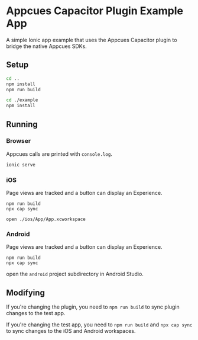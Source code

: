 # Appcues Capacitor Plugin Example App

A simple Ionic app example that uses the Appcues Capacitor plugin to bridge the native Appcues SDKs.

## Setup

```sh
cd ..
npm install
npm run build

cd ./example
npm install
```

## Running

### Browser

Appcues calls are printed with `console.log`.

```sh
ionic serve
```

### iOS

Page views are tracked and a button can display an Experience.

```
npm run build
npx cap sync

open ./ios/App/App.xcworkspace 
```

### Android

Page views are tracked and a button can display an Experience.

```
npm run build
npx cap sync
```

open the `android` project subdirectory in Android Studio.

## Modifying

If you're changing the plugin, you need to `npm run build` to sync plugin changes to the test app.

If you're changing the test app, you need to `npm run build` and `npx cap sync` to sync changes to the iOS and Android workspaces.